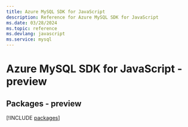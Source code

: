 ```yaml
---
title: Azure MySQL SDK for JavaScript
description: Reference for Azure MySQL SDK for JavaScript
ms.date: 03/28/2024
ms.topic: reference
ms.devlang: javascript
ms.service: mysql
---
```

# Azure MySQL SDK for JavaScript - preview
## Packages - preview
[!INCLUDE [packages](mysql-index.md)]